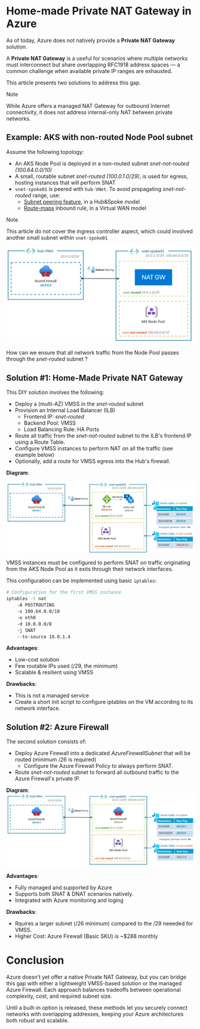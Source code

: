 # Home-made Private NAT Gateway in Azure

As of today, Azure does not natively provide a **Private NAT Gateway** solution. 

A **Private NAT Gateway** is a useful for scenarios where multiple networks must interconnect but share overlapping RFC1918 address spaces — a common challenge when available private IP ranges are exhausted.

This article presents two solutions to address this gap.

> [!NOTE]  
> While Azure offers a managed NAT Gateway for outbound Internet connectivity, it does not address internal-only NAT between private networks.

## Example: AKS with non-routed Node Pool subnet

Assume the following topology:
* An AKS Node Pool is deployed in a non-routed subnet  *snet-not-routed (100.64.0.0/10)*
* A small, routable subnet *snet-routed (100.0.1.0/29)*, is used for egress, hosting instances that will perform SNAT
* `vnet-spoke01` is peered with `hub-VNet`. To avoid propagating *snet-not-routed* range, use:
  * [Subnet peering feature](https://learn.microsoft.com/en-us/azure/virtual-network/how-to-configure-subnet-peering), in a Hub&Spoke model
  * [Route-maps](https://learn.microsoft.com/en-us/azure/virtual-wan/route-maps-about) inbound rule, in a Virtual WAN model

> [!NOTE]  
> This article do not cover the ingress controller aspect, which could involved another small subnet within `vnet-spoke01`

![context](./img/context.png)

How can we ensure that all network traffic from the Node Pool passes through the *snet-routed* subnet ?

## Solution #1: Home-Made Private NAT Gateway 

This DIY solution involves the following:
* Deploy a (multi-AZ) VMSS in the *snet-routed* subnet
* Provision an Internal Load Balancer (ILB)
    * Frontend IP: *snet-routed*
    * Backend Pool: VMSS
    * Load Balancing Rule: HA Ports
* Route all traffic from the *snet-not-routed* subnet to the ILB's frontend IP using a Route Table.
* Configure VMSS instances to perform NAT on all the traffic (see example below)
* Optionally, add a route for VMSS egress into the Hub's firewall.

**Diagram**:

![solution1](./img/solution1.png)

VMSS instances must be configured to perform SNAT on traffic originating from the AKS Node Pool as it exits through their network interfaces. 

This configuration can be implemented using basic `iptables`:

```bash
# Configuration for the first VMSS instance
iptables -t nat 
    -A POSTROUTING 
    -s 100.64.0.0/10 
    -o eth0 
    -d 10.0.0.0/8 
    -j SNAT 	
    --to-source 10.0.1.4
```

**Advantages**:
- Low-cost solution
- Few routable IPs used (/29, the minimum)
- Scalable & resilient using VMSS

**Drawbacks**: 
- This is not a managed service
- Create a short init script to configure iptables on the VM according to its network interface.

## Solution #2: Azure Firewall 

The second solution consists of:
* Deploy Azure Firewall into a dedicated *AzureFirewallSubnet* that will be routed (minimum /26 is required)
  * Configure the Azure Firewall Policy to always perform SNAT.
* Route *snet-not-routed* subnet to forward all outbound traffic to the Azure Firewall's private IP.

**Diagram**:
![solution2](./img/solution2.png)

**Advantages**:
- Fully managed and supported by Azure
- Supports both SNAT & DNAT scenarios natively.
- Integrated with Azure monitoring and loging

**Drawbacks**: 
- Rquires a larger subnet (/26 minimum) compared to the /29 neeeded for VMSS.
- Higher Cost: Azure Firewall (Basic SKU) is ~$288 monthly

# Conclusion

Azure doesn’t yet offer a native Private NAT Gateway, but you can bridge this gap with either a lightweight VMSS-based solution or the managed Azure Firewall. Each approach balances tradeoffs between operational complexity, cost, and required subnet size.

Until a built-in option is released, these methods let you securely connect networks with overlapping addresses, keeping your Azure architectures both robust and scalable.